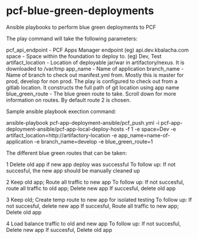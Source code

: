 # pcf-blue-green-deployments
Ansible playbooks to perform blue green deployments to PCF


The play command will take the following parameters:

pcf_api_endpoint - PCF Apps Manager endpoint (eg) api.dev.kbalacha.com
space - Space within the foundation to deploy to. (eg) Dev, Test
artifact_location - Location of deployable jar/war in artifactory/nexus. It is downloaded to /var/tmp
app_name - Name of application
branch_name - Name of branch to check out manifest.yml from. Mostly this is master for prod, develop for non prod. The play is configured to check out from a gitlab location. It constructs the full path of git location using app name
blue_green_route - The blue green route to take. Scroll down for more information on routes. By default route 2 is chosen.

Sample ansible playbook exection command:

ansible-playbook pcf-app-deployment-ansible/pcf_push.yml -i pcf-app-deployment-ansible/pcf-app-local-deploy-hosts -f 1 -e space=Dev -e artifact_location=http://artifactory-location -e app_name=name-of-application -e branch_name=develop -e blue_green_route=1


The different blue green routes that can be taken:

1	Delete old app if new app deploy was successful
    To follow up:
       If not succesful, the new app should be manually cleaned up

2	Keep old app; Route all traffic to new app
    To follow up:
       If not succesful, route all traffic to old app; Delete new app
       If succesful, delete old app

3	Keep old; Create temp route to new app for isolated testing
    To follow up:
       If not succesful, delete new app	
       If succesful, Route all traffic to new app; Delete old app

4	Load balance traffic to old and new app
    To follow up:
       If not succesful, Delete new app	
       If succesful, Delete old app
